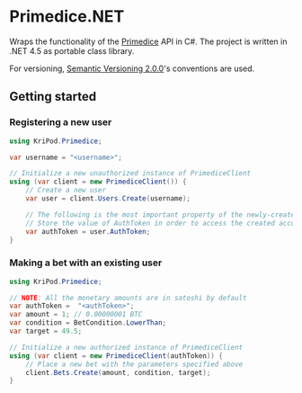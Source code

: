# Primedice.NET
Wraps the functionality of the [Primedice][] API in C#.
The project is written in .NET 4.5 as portable class library.

For versioning, [Semantic Versioning 2.0.0][]'s conventions are used.

[Primedice]: https://primedice.com
[Semantic Versioning 2.0.0]: http://semver.org/spec/v2.0.0.html

## Getting started
### Registering a new user
``` csharp
using KriPod.Primedice;

var username = "<username>";

// Initialize a new unauthorized instance of PrimediceClient
using (var client = new PrimediceClient()) {
    // Create a new user
    var user = client.Users.Create(username);

    // The following is the most important property of the newly-created user
    // Store the value of AuthToken in order to access the created account later
    var authToken = user.AuthToken;
}
```

### Making a bet with an existing user
``` csharp
using KriPod.Primedice;

// NOTE: All the monetary amounts are in satoshi by default
var authToken =  "<authToken>";
var amount = 1; // 0.00000001 BTC
var condition = BetCondition.LowerThan;
var target = 49.5;

// Initialize a new authorized instance of PrimediceClient
using (var client = new PrimediceClient(authToken)) {
    // Place a new bet with the parameters specified above
    client.Bets.Create(amount, condition, target);
}
```
